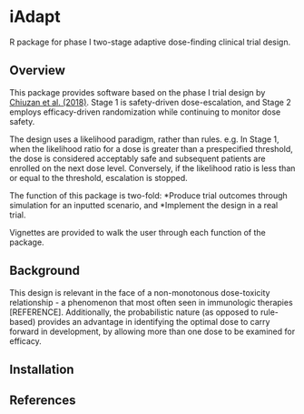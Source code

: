 # iAdapt
R package for phase I two-stage adaptive dose-finding clinical trial design.


## Overview

This package provides software based on the phase I trial design by [Chiuzan et al. (2018)](https://www.tandfonline.com/doi/abs/10.1080/19466315.2018.1462727). Stage 1 is safety-driven dose-escalation, and Stage 2 employs efficacy-driven randomization while continuing to monitor dose safety.

The design uses a likelihood paradigm, rather than rules. e.g. In Stage 1, when the likelihood ratio for a dose is greater than a prespecified threshold, the dose is considered acceptably safe and subsequent patients are enrolled on the next dose level. Conversely, if the likelihood ratio is less than or equal to the threshold, escalation is stopped.

The function of this package is two-fold:
*Produce trial outcomes through simulation for an inputted scenario, and
*Implement the design in a real trial.

Vignettes are provided to walk the user through each function of the package. 

## Background

This design is relevant in the face of a non-monotonous dose-toxicity relationship - a phenomenon that most often seen in immunologic therapies [REFERENCE]. Additionally, the probabilistic nature (as opposed to rule-based) provides an advantage in identifying the optimal dose to carry forward in development, by allowing more than one dose to be examined for efficacy. 


## Installation


## References